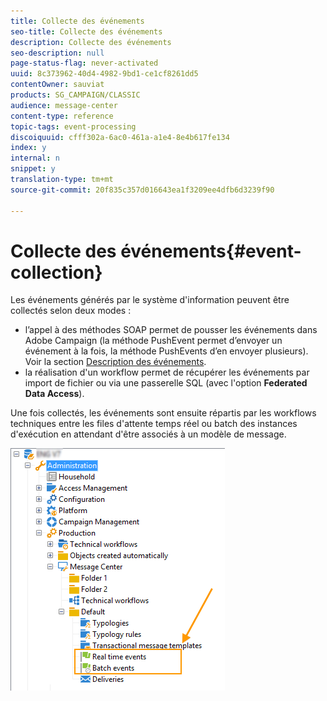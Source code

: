 ```yaml
---
title: Collecte des événements
seo-title: Collecte des événements
description: Collecte des événements
seo-description: null
page-status-flag: never-activated
uuid: 8c373962-40d4-4982-9bd1-ce1cf8261dd5
contentOwner: sauviat
products: SG_CAMPAIGN/CLASSIC
audience: message-center
content-type: reference
topic-tags: event-processing
discoiquuid: cfff302a-6ac0-461a-a1e4-8e4b617fe134
index: y
internal: n
snippet: y
translation-type: tm+mt
source-git-commit: 20f835c357d016643ea1f3209ee4dfb6d3239f90

---
```



# Collecte des événements{#event-collection}

Les événements générés par le système d&#39;information peuvent être collectés selon deux modes :

* l’appel à des méthodes SOAP permet de pousser les événements dans Adobe Campaign (la méthode PushEvent permet d’envoyer un événement à la fois, la méthode PushEvents d’en envoyer plusieurs). Voir la section [Description des événements](../../message-center/using/event-description.md).
* la réalisation d&#39;un workflow permet de récupérer les événements par import de fichier ou via une passerelle SQL (avec l&#39;option **Federated Data Access**).

Une fois collectés, les événements sont ensuite répartis par les workflows techniques entre les files d&#39;attente temps réel ou batch des instances d&#39;exécution en attendant d&#39;être associés à un modèle de message.

![](assets/messagecenter_events_queues_001.png)

